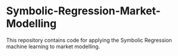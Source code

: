 # Symbolic-Regression-Market-Modelling
This repository contains code for applying the Symbolic Regression machine learning to market modelling.
